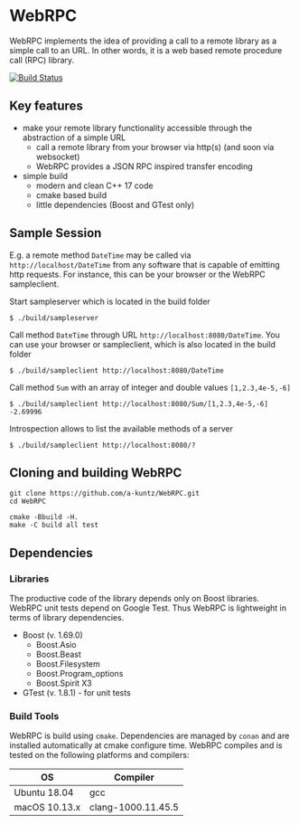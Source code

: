 # WebRPC

WebRPC implements the idea of providing a call to a remote library as a simple call to an URL. In other words, it is a web based remote procedure call (RPC) library.

[![Build Status](https://travis-ci.org/a-kuntz/WebRPC.svg?branch=master)](https://travis-ci.org/a-kuntz/WebRPC)

## Key features

- make your remote library functionality accessible through the abstraction of a simple URL
    - call a remote library from your browser via http(s) (and soon via websocket)
    - WebRPC provides a JSON RPC inspired transfer encoding
- simple build
    - modern and clean C++ 17 code
    - cmake based build
    - little dependencies (Boost and GTest only)

## Sample Session

E.g. a remote method `DateTime` may be called via `http://localhost/DateTime` from any software that is capable of emitting http requests. For instance, this can be your browser or the WebRPC sampleclient.

Start sampleserver which is located in the build folder

    $ ./build/sampleserver

Call method `DateTime` through URL `http://localhost:8080/DateTime`. You can use your browser or sampleclient, which is also located in the build folder

    $ ./build/sampleclient http://localhost:8080/DateTime

Call method `Sum` with an array of integer and double values `[1,2.3,4e-5,-6]`

    $ ./build/sampleclient http://localhost:8080/Sum/[1,2.3,4e-5,-6]
    -2.69996

Introspection allows to list the available methods of a server

    $ ./build/sampleclient http://localhost:8080/?

## Cloning and building WebRPC

    git clone https://github.com/a-kuntz/WebRPC.git
    cd WebRPC

    cmake -Bbuild -H.
    make -C build all test

## Dependencies

### Libraries

The productive code of the library depends only on Boost libraries. WebRPC unit tests depend on Google Test. Thus WebRPC is lightweight in terms of library dependencies.

- Boost (v. 1.69.0)
  - Boost.Asio
  - Boost.Beast
  - Boost.Filesystem
  - Boost.Program_options
  - Boost.Spirit X3
- GTest (v. 1.8.1) - for unit tests

### Build Tools

WebRPC is build using `cmake`. Dependencies are managed by `conan` and are installed automatically at cmake configure time. WebRPC compiles and is tested on the following platforms and compilers:

| OS            | Compiler           |
| ------------- | ------------------ |
| Ubuntu 18.04  | gcc                |
| macOS 10.13.x | clang-1000.11.45.5 |

